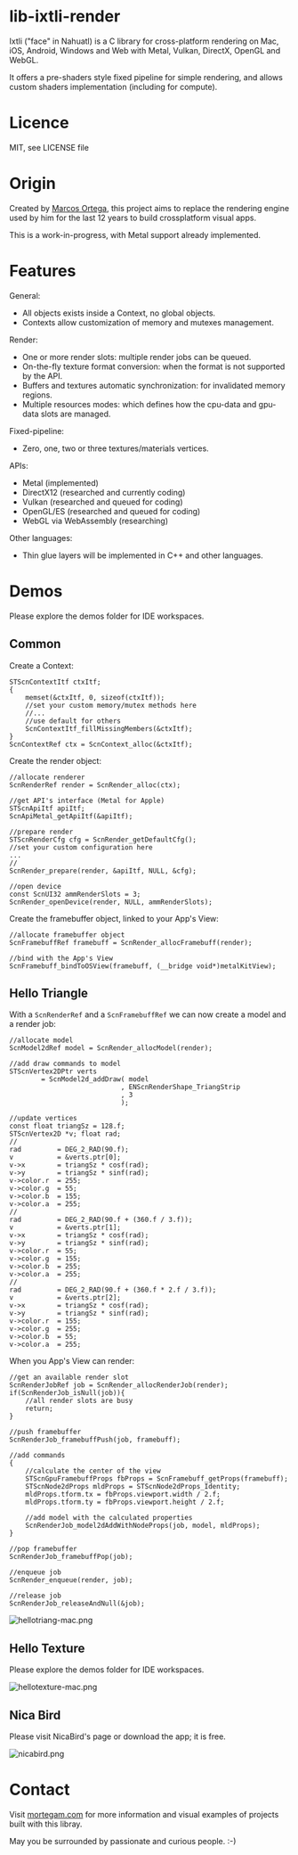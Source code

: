 # lib-ixtli-render

Ixtli ("face" in Nahuatl) is a C library for cross-platform rendering on Mac, iOS, Android, Windows and Web with Metal, Vulkan, DirectX, OpenGL and WebGL.

It offers a pre-shaders style fixed pipeline for simple rendering, and allows custom shaders implementation (including for compute).

# Licence

MIT, see LICENSE file

# Origin

Created by [Marcos Ortega](https://mortegam.com/), this project aims to replace the rendering engine used by him for the last 12 years to build crossplatform visual apps.

This is a work-in-progress, with Metal support already implemented.

# Features

General:

- All objects exists inside a Context, no global objects.
- Contexts allow customization of memory and mutexes management.

Render:

- One or more render slots: multiple render jobs can be queued.
- On-the-fly texture format conversion: when the format is not supported by the API.
- Buffers and textures automatic synchronization: for invalidated memory regions.
- Multiple resources modes: which defines how the cpu-data and gpu-data slots are managed.

Fixed-pipeline:

- Zero, one, two or three textures/materials vertices.

APIs:

 - Metal (implemented)
 - DirectX12 (researched and currently coding)
 - Vulkan (researched and queued for coding)
 - OpenGL/ES (researched and queued for coding)
 - WebGL via WebAssembly (researching)

Other languages:

- Thin glue layers will be implemented in C++ and other languages.

# Demos

Please explore the demos folder for IDE workspaces.

## Common

Create a Context:

```
STScnContextItf ctxItf;
{
    memset(&ctxItf, 0, sizeof(ctxItf));
    //set your custom memory/mutex methods here
    //...
    //use default for others
    ScnContextItf_fillMissingMembers(&ctxItf);
}
ScnContextRef ctx = ScnContext_alloc(&ctxItf);
```

Create the render object:

```
//allocate renderer
ScnRenderRef render = ScnRender_alloc(ctx);

//get API's interface (Metal for Apple)
STScnApiItf apiItf;
ScnApiMetal_getApiItf(&apiItf);

//prepare render
STScnRenderCfg cfg = ScnRender_getDefaultCfg();
//set your custom configuration here
...
//
ScnRender_prepare(render, &apiItf, NULL, &cfg);

//open device
const ScnUI32 ammRenderSlots = 3;
ScnRender_openDevice(render, NULL, ammRenderSlots);
```

Create the framebuffer object, linked to your App's View:

```
//allocate framebuffer object
ScnFramebuffRef framebuff = ScnRender_allocFramebuff(render);

//bind with the App's View
ScnFramebuff_bindToOSView(framebuff, (__bridge void*)metalKitView);
```

## Hello Triangle

With a `ScnRenderRef` and a `ScnFramebuffRef` we can now create a model and a render job:

```
//allocate model
ScnModel2dRef model = ScnRender_allocModel(render);

//add draw commands to model
STScnVertex2DPtr verts
        = ScnModel2d_addDraw( model
                            , ENScnRenderShape_TriangStrip
                            , 3
                            );

//update vertices
const float triangSz = 128.f;
STScnVertex2D *v; float rad;
//
rad         = DEG_2_RAD(90.f);
v           = &verts.ptr[0];
v->x        = triangSz * cosf(rad);
v->y        = triangSz * sinf(rad);
v->color.r  = 255;
v->color.g  = 55;
v->color.b  = 155;
v->color.a  = 255;
//
rad         = DEG_2_RAD(90.f + (360.f / 3.f));
v           = &verts.ptr[1];
v->x        = triangSz * cosf(rad);
v->y        = triangSz * sinf(rad);
v->color.r  = 55;
v->color.g  = 155;
v->color.b  = 255;
v->color.a  = 255;
//
rad         = DEG_2_RAD(90.f + (360.f * 2.f / 3.f));
v           = &verts.ptr[2];
v->x        = triangSz * cosf(rad);
v->y        = triangSz * sinf(rad);
v->color.r  = 155;
v->color.g  = 255;
v->color.b  = 55;
v->color.a  = 255;

```

When you App's View can render:

```
//get an available render slot
ScnRenderJobRef job = ScnRender_allocRenderJob(render);
if(ScnRenderJob_isNull(job)){
    //all render slots are busy
    return;
}

//push framebuffer
ScnRenderJob_framebuffPush(job, framebuff);

//add commands
{
    //calculate the center of the view
    STScnGpuFramebuffProps fbProps = ScnFramebuff_getProps(framebuff);
    STScnNode2dProps mldProps = STScnNode2dProps_Identity;
    mldProps.tform.tx = fbProps.viewport.width / 2.f;
    mldProps.tform.ty = fbProps.viewport.height / 2.f;
    
    //add model with the calculated properties
    ScnRenderJob_model2dAddWithNodeProps(job, model, mldProps);
}

//pop framebuffer
ScnRenderJob_framebuffPop(job);

//enqueue job
ScnRender_enqueue(render, job);

//release job
ScnRenderJob_releaseAndNull(&job);
```


![hellotriang-mac.png](./README.assets/hellotriang-mac.png "hellotriang-mac")

## Hello Texture

Please explore the demos folder for IDE workspaces.

![hellotexture-mac.png](./README.assets/hellotexture-mac.png "hellotexture-mac")

## Nica Bird

Please visit NicaBird's page or download the app; it is free.

![nicabird.png](./README.assets/nicabird.png "nicabird")

# Contact

Visit [mortegam.com](https://mortegam.com/) for more information and visual examples of projects built with this libray.

May you be surrounded by passionate and curious people. :-)